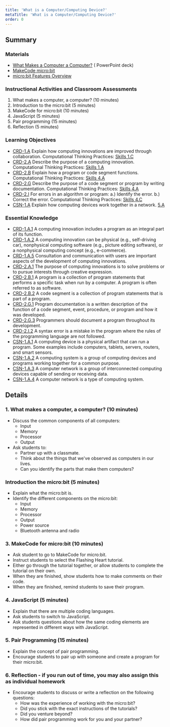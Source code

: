 ```yaml
---
title: 'What is a Computer/Computing Device?'
metaTitle: 'What is a Computer/Computing Device?'
order: 0
---
```


## Summary

### Materials

* [What Makes a Computer a Computer?](https://1drv.ms/w/s!AqsgsTyHBmRBkBPEy9zLmdNAGODT?e=Igxmpa) ( PowerPoint deck)
* [MakeCode micro:bit](https://makecode.microbit.org/)
* [micro:bit Features Overview](https://microbit.org/get-started/user-guide/overview/)

### Instructional Activities and Classroom Assessments

1. What makes a computer, a computer? (10 minutes)
2. Introduction to the micro:bit (5 minutes)
3. MakeCode for micro:bit (10 minutes)
4. JavaScript (5 minutes)
5. Pair programming (15 minutes)
6. Reflection (5 minutes)

### Learning Objectives 

* [CRD-1.A](https://apcentral.collegeboard.org/pdf/ap-computer-science-principles-course-and-exam-description.pdf#page=39) Explain how computing innovations are improved through collaboration. Computational Thinking Practices: [Skills 1.C](https://apcentral.collegeboard.org/pdf/ap-computer-science-principles-course-and-exam-description.pdf#page=23)
* [CRD-2.A](https://apcentral.collegeboard.org/pdf/ap-computer-science-principles-course-and-exam-description.pdf#page=41) Describe the purpose of a computing innovation. Computational Thinking Practices: [Skills 1.A](https://apcentral.collegeboard.org/pdf/ap-computer-science-principles-course-and-exam-description.pdf#page=23)
* [CRD-2.B](https://apcentral.collegeboard.org/pdf/ap-computer-science-principles-course-and-exam-description.pdf#page=41) Explain how a program or code segment functions. Computational Thinking Practices: [Skills 4.A](https://apcentral.collegeboard.org/pdf/ap-computer-science-principles-course-and-exam-description.pdf#page=23)
* [CRD-2.G](https://apcentral.collegeboard.org/pdf/ap-computer-science-principles-course-and-exam-description.pdf#page=45) Describe the purpose of a code segment or program by writing documentation. Computational Thinking Practices: [Skills 4.A](https://apcentral.collegeboard.org/pdf/ap-computer-science-principles-course-and-exam-description.pdf#page=23)
* [CRD-2.I](https://apcentral.collegeboard.org/pdf/ap-computer-science-principles-course-and-exam-description.pdf#page=46) For errors in an algorithm or program: a.) Identify the error. b.) Correct the error. Computational Thinking Practices: [Skills 4.C](https://apcentral.collegeboard.org/pdf/ap-computer-science-principles-course-and-exam-description.pdf#page=23)
* [CSN-1.A](https://apcentral.collegeboard.org/pdf/ap-computer-science-principles-course-and-exam-description.pdf#page=109) Explain how computing devices work together in a network. [5.A](https://apcentral.collegeboard.org/pdf/ap-computer-science-principles-course-and-exam-description.pdf#page=23)

### Essential Knowledge

* [CRD-1.A.1](https://apcentral.collegeboard.org/pdf/ap-computer-science-principles-course-and-exam-description.pdf#page=39) A computing innovation includes a program as an integral part of its function.
* [CRD-1.A.2](https://apcentral.collegeboard.org/pdf/ap-computer-science-principles-course-and-exam-description.pdf#page=39) A computing innovation can be physical (e.g., self-driving car), nonphysical computing software (e.g., picture editing software), or a nonphysical computing concept (e.g., e-commerce).
* [CRD-1.A.5](https://apcentral.collegeboard.org/pdf/ap-computer-science-principles-course-and-exam-description.pdf#page=39) Consultation and communication with users are important aspects of the development of computing innovations.
* [CRD-2.A.1](https://apcentral.collegeboard.org/pdf/ap-computer-science-principles-course-and-exam-description.pdf#page=41) The purpose of computing innovations is to solve problems or to pursue interests through creative expression.
* [CRD-2.B.1](https://apcentral.collegeboard.org/pdf/ap-computer-science-principles-course-and-exam-description.pdf#page=41) A program is a collection of program statements that performs a specific task when run by a computer. A program is often referred to as software.
* [CRD-2.B.2](https://apcentral.collegeboard.org/pdf/ap-computer-science-principles-course-and-exam-description.pdf#page=41) A code segment is a collection of program statements that is part of a program.
* [CRD-2.G.1](https://apcentral.collegeboard.org/pdf/ap-computer-science-principles-course-and-exam-description.pdf#page=45) Program documentation is a written description of the function of a code segment, event, procedure, or program and how it was developed.
* [CRD-2.G.3](https://apcentral.collegeboard.org/pdf/ap-computer-science-principles-course-and-exam-description.pdf#page=45) Programmers should document a program throughout its development.
* [CRD-2.I.2](https://apcentral.collegeboard.org/pdf/ap-computer-science-principles-course-and-exam-description.pdf#page=46) A syntax error is a mistake in the program where the rules of the programming language are not followed.
* [CSN-1.A.1](https://apcentral.collegeboard.org/pdf/ap-computer-science-principles-course-and-exam-description.pdf#page=109) A computing device is a physical artifact that can run a program. Some examples include computers, tablets, servers, routers, and smart sensors.
* [CSN-1.A.2](https://apcentral.collegeboard.org/pdf/ap-computer-science-principles-course-and-exam-description.pdf#page=109) A computing system is a group of computing devices and programs working together for a common purpose.  
* [CSN-1.A.3](https://apcentral.collegeboard.org/pdf/ap-computer-science-principles-course-and-exam-description.pdf#page=109) A computer network is a group of interconnected computing devices capable of sending or receiving data.
* [CSN-1.A.4](https://apcentral.collegeboard.org/pdf/ap-computer-science-principles-course-and-exam-description.pdf#page=109) A computer network is a type of computing system.

## Details

### 1. What makes a computer, a computer? (10 minutes)

* Discuss the common components of all computers:
    * Input
    * Memory
    * Processor
    * Output
* Ask students to:
    * Partner up with a classmate.
    * Think about the things that we've observed as computers in our lives.
    * Can you identify the parts that make them computers?

### Introduction the micro:bit (5 minutes)

* Explain what the micro:bit is.
* Identify the different components on the micro:bit:
    * Input
    * Memory
    * Processor
    * Output
    * Power source
    * Bluetooth antenna and radio

### 3. MakeCode for micro:bit (10 minutes)

* Ask student to go to MakeCode for micro:bit.
* Instruct students to select the Flashing Heart tutorial.
* Either go through the tutorial together, or allow students to complete the tutorial on their own.
* When they are finished, show students how to make comments on their code.
* When they are finished, remind students to save their program.

### 4. JavaScript (5 minutes)

* Explain that there are multiple coding languages.
* Ask students to switch to JavaScript.
* Ask students questions about how the same coding elements are represented in different ways with JavaScript.

### 5. Pair Programming (15 minutes)

* Explain the concept of pair programming.
* Encourage students to pair up with someone and create a program for their micro:bit.

### 6. Reflection - if you run out of time, you may also assign this as individual homework

* Encourage students to discuss or write a reflection on the following questions:
    * How was the experience of working with the micro:bit?
    * Did you stick with the exact instructions of the tutorials?
    * Did you venture beyond?
    * How did pair programming work for you and your partner?